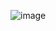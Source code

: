 ![image](https://user-images.githubusercontent.com/10390798/67623263-698e7b80-f823-11e9-8a22-825fad9250c6.png)

